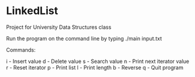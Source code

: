 # LinkedList
Project for University Data Structures class

Run the program on the command line by typing ./main input.txt

Commands:

i - Insert value
d - Delete value
s - Search value
n - Print next iterator value
r - Reset iterator
p - Print list
l - Print length
b - Reverse
q - Quit program
